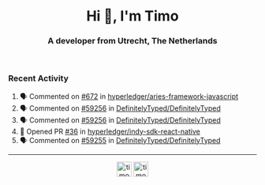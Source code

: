 <h1 align="center">Hi 👋, I'm Timo</h1>
<h3 align="center">A developer from Utrecht, The Netherlands</h3>
<br/>
<!-- https://github.com/rahuldkjain/github-profile-readme-generator --!>

<!--  <p align="left"><img src="https://github-readme-stats.vercel.app/api?username=timoglastra&show_icons=true&count_private=true&" alt="timoglastra" /></p> --!>

<!--
Github language stats
<p align="left"><img src="https://github-readme-stats.vercel.app/api/top-langs/?username=timoglastra&layout=compact" alt="timoglastra" /><p>
-->

<!-- Codestats language stats -->
<!-- <p align="left"><img src="https://codestats-readme.vercel.app/api/top-langs/?username=timoglastra&layout=compact&language_count=12" alt="timoglastra" /><p>    --!>
  
<h3>Recent Activity</h3>

<!--START_SECTION:activity-->
1. 🗣 Commented on [#672](https://github.com/hyperledger/aries-framework-javascript/issues/672) in [hyperledger/aries-framework-javascript](https://github.com/hyperledger/aries-framework-javascript)
2. 🗣 Commented on [#59256](https://github.com/DefinitelyTyped/DefinitelyTyped/issues/59256) in [DefinitelyTyped/DefinitelyTyped](https://github.com/DefinitelyTyped/DefinitelyTyped)
3. 🗣 Commented on [#59256](https://github.com/DefinitelyTyped/DefinitelyTyped/issues/59256) in [DefinitelyTyped/DefinitelyTyped](https://github.com/DefinitelyTyped/DefinitelyTyped)
4. 💪 Opened PR [#36](https://github.com/hyperledger/indy-sdk-react-native/pull/36) in [hyperledger/indy-sdk-react-native](https://github.com/hyperledger/indy-sdk-react-native)
5. 🗣 Commented on [#59255](https://github.com/DefinitelyTyped/DefinitelyTyped/issues/59255) in [DefinitelyTyped/DefinitelyTyped](https://github.com/DefinitelyTyped/DefinitelyTyped)
<!--END_SECTION:activity-->

---

<p align="center">
<a href="https://twitter.com/timoglastra" target="blank"><img align="center" src="https://cdn.jsdelivr.net/npm/simple-icons@3.0.1/icons/twitter.svg" alt="timoglastra" height="30" width="30" /></a>
<a href="https://linkedin.com/in/timoglastra" target="blank"><img align="center" src="https://cdn.jsdelivr.net/npm/simple-icons@3.0.1/icons/linkedin.svg" alt="timoglastra" height="30" width="30" /></a>
</p>



